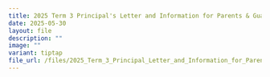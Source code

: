 ```yaml
---
title: 2025 Term 3 Principal's Letter and Information for Parents & Guardians
date: 2025-05-30
layout: file
description: ""
image: ""
variant: tiptap
file_url: /files/2025_Term_3_Principal_Letter_and_Information_for_Parents.pdf
---
```

